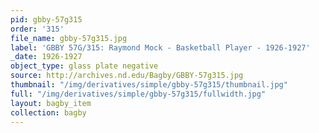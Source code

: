 ```yaml
---
pid: gbby-57g315
order: '315'
file_name: gbby-57g315.jpg
label: 'GBBY 57G/315: Raymond Mock - Basketball Player - 1926-1927'
_date: 1926-1927
object_type: glass plate negative
source: http://archives.nd.edu/Bagby/GBBY-57g315.jpg
thumbnail: "/img/derivatives/simple/gbby-57g315/thumbnail.jpg"
full: "/img/derivatives/simple/gbby-57g315/fullwidth.jpg"
layout: bagby_item
collection: bagby
---
```

